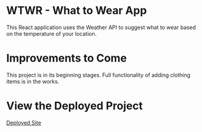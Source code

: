 # WTWR - What to Wear App

This React application uses the Weather API to suggest what to wear based on the temperature of your location.

# Improvements to Come

This project is in its beginning stages. Full functionality of adding clothing items is in the works.

# View the Deployed Project

[Deployed Site](https://kifzig.github.io/se_project_react)
